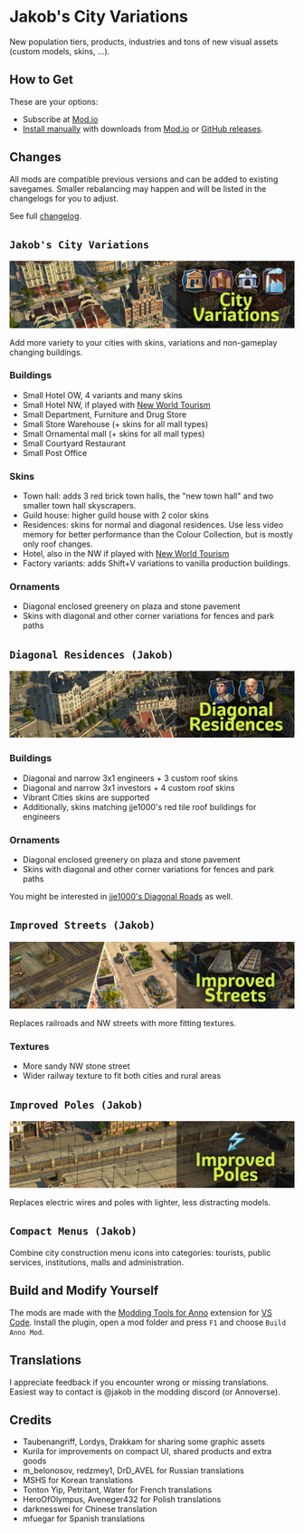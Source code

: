 # Jakob's City Variations

New population tiers, products, industries and tons of new visual assets (custom models, skins, ...).

## How to Get

These are your options:

- Subscribe at [Mod.io](https://mod.io/g/anno-1800/u/jakobscollection)
- [Install manually](https://github.com/jakobharder/anno1800-mod-loader#mods) with downloads from [Mod.io](https://mod.io/g/anno-1800/u/jakobscollection) or [GitHub releases](https://github.com/jakobharder/anno-1800-jakobs-mods/releases).

## Changes

All mods are compatible previous versions and can be added to existing savegames.
Smaller rebalancing may happen and will be listed in the changelogs for you to adjust.

See full [changelog](./doc/CHANGELOG.md).

## `Jakob's City Variations`

![](./doc/city-variations.jpg)

Add more variety to your cities with skins, variations and non-gameplay changing buildings.

### Buildings

- Small Hotel OW, 4 variants and many skins
- Small Hotel NW, if played with [New World Tourism](https://github.com/anno-mods/New-World-Tourism)
- Small Department, Furniture and Drug Store
- Small Store Warehouse (+ skins for all mall types)
- Small Ornamental mall (+ skins for all mall types)
- Small Courtyard Restaurant
- Small Post Office

### Skins

- Town hall:
  adds 3 red brick town halls, the "new town hall" and two smaller town hall skyscrapers.
- Guild house: higher guild house with 2 color skins
- Residences:
  skins for normal and diagonal residences.
  Use less video memory for better performance than the Colour Collection, but is mostly only roof changes.
- Hotel, also in the NW if played with [New World Tourism](https://github.com/anno-mods/New-World-Tourism)
- Factory variants:
  adds Shift+V variations to vanilla production buildings.

### Ornaments

- Diagonal enclosed greenery on plaza and stone pavement
- Skins with diagonal and other corner variations for fences and park paths

## `Diagonal Residences (Jakob)`

![](./doc/diagonal.jpg)

### Buildings

- Diagonal and narrow 3x1 engineers + 3 custom roof skins
- Diagonal and narrow 3x1 investors + 4 custom roof skins
- Vibrant Cities skins are supported
- Additionally, skins matching jje1000's red tile roof buildings for engineers

### Ornaments

- Diagonal enclosed greenery on plaza and stone pavement
- Skins with diagonal and other corner variations for fences and park paths

You might be interested in [jje1000's Diagonal Roads](https://www.nexusmods.com/anno1800/mods/164) as well.

## `Improved Streets (Jakob)`

![](./doc/improved-streets.jpg)

Replaces railroads and NW streets with more fitting textures.

### Textures

- More sandy NW stone street
- Wider railway texture to fit both cities and rural areas

## `Improved Poles (Jakob)`

![](./doc/electric-wires.jpg)

Replaces electric wires and poles with lighter, less distracting models.

## `Compact Menus (Jakob)`

Combine city construction menu icons into categories: tourists, public services, institutions, malls and administration.


## Build and Modify Yourself

The mods are made with the [Modding Tools for Anno](https://marketplace.visualstudio.com/items?itemName=JakobHarder.anno-modding-tools) extension for [VS Code](https://code.visualstudio.com/).
Install the plugin, open a mod folder and press `F1` and choose `Build Anno Mod`.

## Translations

I appreciate feedback if you encounter wrong or missing translations.
Easiest way to contact is @jakob in the modding discord (or Annoverse).

## Credits

- Taubenangriff, Lordys, Drakkam for sharing some graphic assets
- Kurila for improvements on compact UI, shared products and extra goods
- m_belonosov, redzmey1, DrD_AVEL for Russian translations
- MSHS for Korean translations
- Tonton Yip, Petritant, Water for French translations
- HeroOfOlympus, Aveneger432 for Polish translations
- darknesswei for Chinese translation
- mfuegar for Spanish translations
